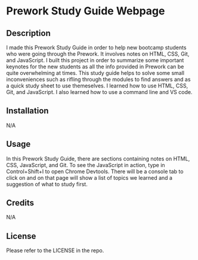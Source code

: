 # Prework Study Guide Webpage

## Description

I made this Prework Study Guide in order to help new bootcamp students who were going through the Prework. It involves notes on HTML, CSS, Git, and JavaScript. I built this project in order to summarize some important keynotes for the new students as all the info provided in Prework can be quite overwhelming at times. This study guide helps to solve some small inconveniences such as rifling through the modules to find answers and as a quick study sheet to use themeselves. I learned how to use HTML, CSS, Git, and JavaScript. I also learned how to use a command line and VS code.

## Installation

N/A

## Usage

In this Prework Study Guide, there are sections containing notes on HTML, CSS, JavaScript, and Git. To see the JavaScript in action, type in Control+Shift+I to open Chrome Devtools. There will be a console tab to click on and on that page will show a list of topics we learned and a suggestion of what to study first.

## Credits

N/A

## License

Please refer to the LICENSE in the repo.

